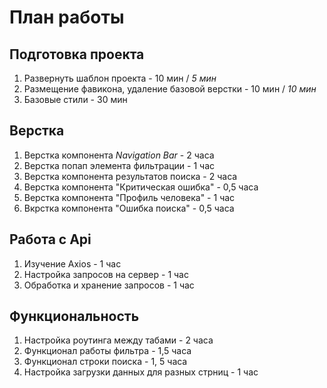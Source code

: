 # План работы

## Подготовка проекта
1. Развернуть шаблон проекта - 10 мин / *5 мин*
2. Размещение фавикона, удаление базовой верстки - 10 мин / *10 мин*
3. Базовые стили - 30 мин

## Верстка
1. Верстка компонента *Navigation Bar* - 2 часа
2. Верстка попап элемента фильтрации - 1 час
3. Верстка компонента результатов поиска - 2 часа
4. Верстка компонента "Критическая ошибка" - 0,5 часа
5. Верстка компонента "Профиль человека" - 1 час
6. Вкрстка компонента "Ошибка поиска" - 0,5 часа

## Работа с Api
1. Изучение Axios - 1 час
2. Настройка запросов на сервер - 1 час
3. Обработка и хранение запросов - 1 час

## Функциональность
1. Настройка роутинга между табами - 2 часа
2. Функционал работы фильтра - 1,5 часа
3. Функционал строки поиска - 1, 5 часа
4. Настройка загрузки данных для разных стрниц - 1 час